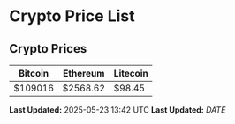 # Crypto Price List

## Crypto Prices
| Bitcoin | Ethereum | Litecoin |
| ------- | -------- | -------- |
| $109016 | $2568.62 | $98.45 |
**Last Updated:** 2025-05-23 13:42 UTC
**Last Updated:** $DATE$
